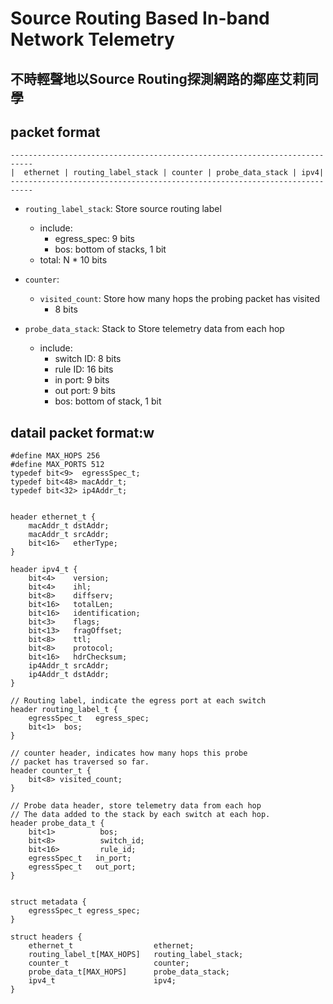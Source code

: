 # Source Routing Based In-band Network Telemetry
## 不時輕聲地以Source Routing探測網路的鄰座艾莉同學

## packet format
```
---------------------------------------------------------------------------
|  ethernet | routing_label_stack | counter | probe_data_stack | ipv4|
---------------------------------------------------------------------------
```
- `routing_label_stack`: Store source routing label
  - include:
    - egress_spec: 9 bits
    - bos: bottom of stacks, 1 bit
  - total: N * 10 bits

- `counter`: 
  - `visited_count`: Store how many hops the probing packet has visited
    - 8 bits

- `probe_data_stack`: Stack to Store telemetry data from each hop
  - include:
    - switch ID: 8 bits
    - rule ID: 16 bits
    - in port: 9 bits
    - out port: 9 bits
    - bos: bottom of stack, 1 bit

## datail packet format:w

```c=
#define MAX_HOPS 256  
#define MAX_PORTS 512 
typedef bit<9>  egressSpec_t;
typedef bit<48> macAddr_t;
typedef bit<32> ip4Addr_t;


header ethernet_t {
    macAddr_t dstAddr;
    macAddr_t srcAddr;
    bit<16>   etherType;
}

header ipv4_t {
    bit<4>    version;
    bit<4>    ihl;
    bit<8>    diffserv;
    bit<16>   totalLen;
    bit<16>   identification;
    bit<3>    flags;
    bit<13>   fragOffset;
    bit<8>    ttl;
    bit<8>    protocol;
    bit<16>   hdrChecksum;
    ip4Addr_t srcAddr;
    ip4Addr_t dstAddr;
}

// Routing label, indicate the egress port at each switch
header routing_label_t {
    egressSpec_t   egress_spec;
    bit<1>  bos;
}

// counter header, indicates how many hops this probe
// packet has traversed so far.
header counter_t {
    bit<8> visited_count;
}

// Probe data header, store telemetry data from each hop
// The data added to the stack by each switch at each hop.
header probe_data_t {
    bit<1>          bos;
    bit<8>          switch_id;
    bit<16>         rule_id;
    egressSpec_t   in_port;
    egressSpec_t   out_port;
}


struct metadata {
    egressSpec_t egress_spec;
}

struct headers {
    ethernet_t                  ethernet;
    routing_label_t[MAX_HOPS]   routing_label_stack;
    counter_t                   counter;
    probe_data_t[MAX_HOPS]      probe_data_stack;
    ipv4_t                      ipv4;
}
```